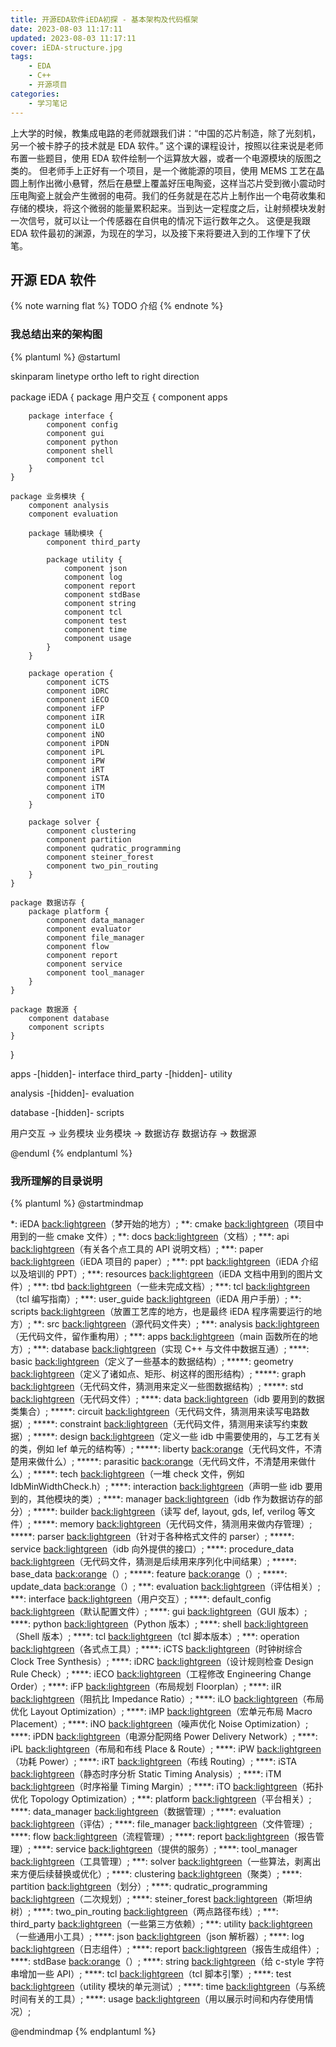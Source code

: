 ```yaml
---
title: 开源EDA软件iEDA初探 - 基本架构及代码框架
date: 2023-08-03 11:17:11
updated: 2023-08-03 11:17:11
cover: iEDA-structure.jpg
tags:
    - EDA
    - C++
    - 开源项目
categories:
    - 学习笔记
---
```


上大学的时候，教集成电路的老师就跟我们讲：“中国的芯片制造，除了光刻机，另一个被卡脖子的技术就是 EDA 软件。”
这个课的课程设计，按照以往来说是老师布置一些题目，使用 EDA 软件绘制一个运算放大器，或者一个电源模块的版图之类的。
但老师手上正好有一个项目，是一个微能源的项目，使用 MEMS 工艺在晶圆上制作出微小悬臂，然后在悬壁上覆盖好压电陶瓷，这样当芯片受到微小震动时压电陶瓷上就会产生微弱的电荷。我们的任务就是在芯片上制作出一个电荷收集和存储的模块，将这个微弱的能量累积起来。当到达一定程度之后，让射频模块发射一次信号，就可以让一个传感器在自供电的情况下运行数年之久。
这便是我跟 EDA 软件最初的渊源，为现在的学习，以及接下来将要进入到的工作埋下了伏笔。

## 开源 EDA 软件

{% note warning flat %}
TODO 介绍
{% endnote %}

### 我总结出来的架构图

{% plantuml %}
@startuml

skinparam linetype ortho
left to right direction

package iEDA {
    package 用户交互 {
        component apps

        package interface {
            component config
            component gui
            component python
            component shell
            component tcl
        }
    }

    package 业务模块 {
        component analysis
        component evaluation

        package 辅助模块 {
            component third_party

            package utility {
                component json
                component log
                component report
                component stdBase
                component string
                component tcl
                component test
                component time
                component usage
            }
        }

        package operation {
            component iCTS
            component iDRC
            component iECO
            component iFP
            component iIR
            component iLO
            component iNO
            component iPDN
            component iPL
            component iPW
            component iRT
            component iSTA
            component iTM
            component iTO
        }

        package solver {
            component clustering
            component partition
            component qudratic_programming
            component steiner_forest
            component two_pin_routing
        }
    }

    package 数据访存 {
        package platform {
            component data_manager
            component evaluator
            component file_manager
            component flow
            component report
            component service
            component tool_manager
        }
    }

    package 数据源 {
        component database
        component scripts
    }
}

apps -[hidden]- interface
third_party -[hidden]- utility

analysis -[hidden]- evaluation

database -[hidden]- scripts

用户交互 -> 业务模块
业务模块 -> 数据访存
数据访存 -> 数据源

@enduml
{% endplantuml %}

### 我所理解的目录说明

{% plantuml %}
@startmindmap

*: iEDA 
<back:lightgreen>（梦开始的地方）</back>;
**: cmake 
<back:lightgreen>（项目中用到的一些 cmake 文件）</back>;
**: docs 
<back:lightgreen>（文档）</back>;
***: api 
<back:lightgreen>（有关各个点工具的 API 说明文档）</back>;
***: paper 
<back:lightgreen>（iEDA 项目的 paper）</back>;
***: ppt 
<back:lightgreen>（iEDA 介绍以及培训的 PPT）</back>;
***: resources 
<back:lightgreen>（iEDA 文档中用到的图片文件）</back>;
***: tbd 
<back:lightgreen>（一些未完成文档）</back>;
***: tcl 
<back:lightgreen>（tcl 编写指南）</back>;
***: user_guide 
<back:lightgreen>（iEDA 用户手册）</back>;
**: scripts 
<back:lightgreen>（放置工艺库的地方，也是最终 iEDA 程序需要运行的地方）</back>;
**: src 
<back:lightgreen>（源代码文件夹）</back>;
***: analysis 
<back:lightgreen>（无代码文件，留作重构用）</back>;
***: apps 
<back:lightgreen>（main 函数所在的地方）</back>;
***: database 
<back:lightgreen>（实现 C++ 与文件中数据互通）</back>;
****: basic 
<back:lightgreen>（定义了一些基本的数据结构）</back>;
*****: geometry 
<back:lightgreen>（定义了诸如点、矩形、树这样的图形结构）</back>;
*****: graph 
<back:lightgreen>（无代码文件，猜测用来定义一些图数据结构）</back>;
*****: std 
<back:lightgreen>（无代码文件）</back>;
****: data 
<back:lightgreen>（idb 要用到的数据类集合）</back>;
*****: circuit 
<back:lightgreen>（无代码文件，猜测用来读写电路数据）</back>;
*****: constraint 
<back:lightgreen>（无代码文件，猜测用来读写约束数据）</back>;
*****: design 
<back:lightgreen>（定义一些 idb 中需要使用的，与工艺有关的类，例如 lef 单元的结构等）</back>;
*****: liberty 
<back:orange>（无代码文件，不清楚用来做什么）</back>;
*****: parasitic 
<back:orange>（无代码文件，不清楚用来做什么）</back>;
*****: tech 
<back:lightgreen>（一堆 check 文件，例如 IdbMinWidthCheck.h）</back>;
****: interaction 
<back:lightgreen>（声明一些 idb 要用到的，其他模块的类）</back>;
****: manager 
<back:lightgreen>（idb 作为数据访存的部分）</back>;
*****: builder 
<back:lightgreen>（读写 def, layout, gds, lef, verilog 等文件）</back>;
*****: memory 
<back:lightgreen>（无代码文件，猜测用来做内存管理）</back>;
*****: parser 
<back:lightgreen>（针对于各种格式文件的 parser）</back>;
*****: service 
<back:lightgreen>（idb 向外提供的接口）</back>;
****: procedure_data 
<back:lightgreen>（无代码文件，猜测是后续用来序列化中间结果）</back>;
*****: base_data 
<back:orange>（）</back>;
*****: feature 
<back:orange>（）</back>;
*****: update_data 
<back:orange>（）</back>;
***: evaluation 
<back:lightgreen>（评估相关）</back>;
***: interface 
<back:lightgreen>（用户交互）</back>;
****: default_config 
<back:lightgreen>（默认配置文件）</back>;
****: gui 
<back:lightgreen>（GUI 版本）</back>;
****: python 
<back:lightgreen>（Python 版本）</back>;
****: shell 
<back:lightgreen>（Shell 版本）</back>;
****: tcl 
<back:lightgreen>（tcl 脚本版本）</back>;
***: operation 
<back:lightgreen>（各式点工具）</back>;
****: iCTS 
<back:lightgreen>（时钟树综合 Clock Tree Synthesis）</back>;
****: iDRC 
<back:lightgreen>（设计规则检查 Design Rule Check）</back>;
****: iECO 
<back:lightgreen>（工程修改 Engineering Change Order）</back>;
****: iFP 
<back:lightgreen>（布局规划 Floorplan）</back>;
****: iIR 
<back:lightgreen>（阻抗比 Impedance Ratio）</back>;
****: iLO 
<back:lightgreen>（布局优化 Layout Optimization）</back>;
****: iMP 
<back:lightgreen>（宏单元布局 Macro Placement）</back>;
****: iNO 
<back:lightgreen>（噪声优化 Noise Optimization）</back>;
****: iPDN 
<back:lightgreen>（电源分配网络 Power Delivery Network）</back>;
****: iPL 
<back:lightgreen>（布局和布线 Place & Route）</back>;
****: iPW 
<back:lightgreen>（功耗 Power）</back>;
****: iRT 
<back:lightgreen>（布线 Routing）</back>;
****: iSTA 
<back:lightgreen>（静态时序分析 Static Timing Analysis）</back>;
****: iTM 
<back:lightgreen>（时序裕量 Timing Margin）</back>;
****: iTO 
<back:lightgreen>（拓扑优化 Topology Optimization）</back>;
***: platform 
<back:lightgreen>（平台相关）</back>;
****: data_manager 
<back:lightgreen>（数据管理）</back>;
****: evaluation 
<back:lightgreen>（评估）</back>;
****: file_manager 
<back:lightgreen>（文件管理）</back>;
****: flow 
<back:lightgreen>（流程管理）</back>;
****: report 
<back:lightgreen>（报告管理）</back>;
****: service 
<back:lightgreen>（提供的服务）</back>;
****: tool_manager 
<back:lightgreen>（工具管理）</back>;
***: solver 
<back:lightgreen>（一些算法，剥离出来方便后续替换或优化）</back>;
****: clustering 
<back:lightgreen>（聚类）</back>;
****: partition 
<back:lightgreen>（划分）</back>;
****: qudratic_programming 
<back:lightgreen>（二次规划）</back>;
****: steiner_forest 
<back:lightgreen>（斯坦纳树）</back>;
****: two_pin_routing 
<back:lightgreen>（两点路径布线）</back>;
***: third_party 
<back:lightgreen>（一些第三方依赖）</back>;
***: utility 
<back:lightgreen>（一些通用小工具）</back>;
****: json 
<back:lightgreen>（json 解析器）</back>;
****: log 
<back:lightgreen>（日志组件）</back>;
****: report 
<back:lightgreen>（报告生成组件）</back>;
****: stdBase 
<back:orange>（）</back>;
****: string 
<back:lightgreen>（给 c-style 字符串增加一些 API）</back>;
****: tcl 
<back:lightgreen>（tcl 脚本引擎）</back>;
****: test 
<back:lightgreen>（utility 模块的单元测试）</back>;
****: time 
<back:lightgreen>（与系统时间有关的工具）</back>;
****: usage 
<back:lightgreen>（用以展示时间和内存使用情况）</back>;

@endmindmap
{% endplantuml %}
